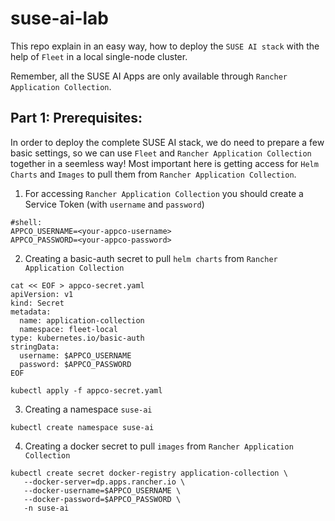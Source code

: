 # suse-ai-lab

This repo explain in an easy way, how to deploy the `SUSE AI stack` with the help of `Fleet` in a local single-node cluster.

Remember, all the SUSE AI Apps are only available through `Rancher Application Collection`.


## Part 1: Prerequisites:

In order to deploy the complete SUSE AI stack, we do need to prepare a few basic settings, so we can use `Fleet` and `Rancher Application Collection` together in a seemless way! Most important here is getting access for `Helm Charts` and `Images` to pull them from `Rancher Application Collection`.

1. For accessing `Rancher Application Collection` you should create a Service Token (with `username` and `password`)
```
#shell:
APPCO_USERNAME=<your-appco-username>
APPCO_PASSWORD=<your-appco-password>
```

2. Creating a basic-auth secret to pull `helm charts` from `Rancher Application Collection`
```
cat << EOF > appco-secret.yaml 
apiVersion: v1
kind: Secret
metadata:
  name: application-collection
  namespace: fleet-local
type: kubernetes.io/basic-auth
stringData:
  username: $APPCO_USERNAME
  password: $APPCO_PASSWORD
EOF

kubectl apply -f appco-secret.yaml
```

3. Creating a namespace `suse-ai`
```
kubectl create namespace suse-ai
```

4. Creating a docker secret to pull `images` from `Rancher Application Collection`
```
kubectl create secret docker-registry application-collection \
   --docker-server=dp.apps.rancher.io \
   --docker-username=$APPCO_USERNAME \
   --docker-password=$APPCO_PASSWORD \
   -n suse-ai
```
